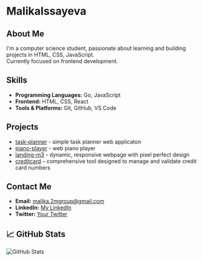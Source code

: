 # MalikaIssayeva

## About Me
I'm a computer science student, passionate about learning and building projects in HTML, CSS, JavaScript.  
Currently focused on frontend development.

## Skills
- **Programming Languages:** Go, JavaScript
- **Frontend:** HTML, CSS, React
- **Tools & Platforms:** Git, GitHub, VS Code

## Projects
- [task-planner](https://github.com/MalikaIssayeva/task-planner) - simple task planner web applicaton
- [piano-player](https://github.com/MalikaIssayeva/piano-player) - web piano player
- [landing-m3]([link](https://github.com/MalikaIssayeva/landing-m3)) - dynamic, responsive webpage with pixel perfect design
- [creditcard](https://github.com/MalikaIssayeva/creditcard) – comprehensive tool designed to manage and validate credit card numbers

## Contact Me
- **Email:** malika.2mgroup@gmail.com
- **LinkedIn:** [My LinkedIn](http://linkedin.com/in/malika-issayeva-406539272)  
- **Twitter:** [Your Twitter](link)  

## 📈 GitHub Stats
![GitHub Stats](https://github-readme-stats.vercel.app/api?username=MalikaIssayeva&show_icons=true&theme=radical)

